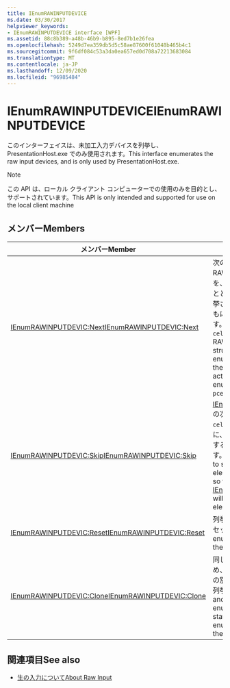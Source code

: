 ```yaml
---
title: IEnumRAWINPUTDEVICE
ms.date: 03/30/2017
helpviewer_keywords:
- IEnumRAWINPUTDEVICE interface [WPF]
ms.assetid: 88c8b389-a48b-46b9-b895-8ed7b1e26fea
ms.openlocfilehash: 5249d7ea359db5d5c58ae87600f61048b465b4c1
ms.sourcegitcommit: 9f6df084c53a3da0ea657ed0d708a72213683084
ms.translationtype: MT
ms.contentlocale: ja-JP
ms.lasthandoff: 12/09/2020
ms.locfileid: "96985484"
---
```

# <a name="ienumrawinputdevice"></a><span data-ttu-id="793bf-102">IEnumRAWINPUTDEVICE</span><span class="sxs-lookup"><span data-stu-id="793bf-102">IEnumRAWINPUTDEVICE</span></span>
<span data-ttu-id="793bf-103">このインターフェイスは、未加工入力デバイスを列挙し、 PresentationHost.exe でのみ使用されます。</span><span class="sxs-lookup"><span data-stu-id="793bf-103">This interface enumerates the raw input devices, and is only used by PresentationHost.exe.</span></span>  
  
> [!NOTE]
> <span data-ttu-id="793bf-104">この API は、ローカル クライアント コンピューターでの使用のみを目的とし、サポートされています。</span><span class="sxs-lookup"><span data-stu-id="793bf-104">This API is only intended and supported for use on the local client machine</span></span>  
  
## <a name="members"></a><span data-ttu-id="793bf-105">メンバー</span><span class="sxs-lookup"><span data-stu-id="793bf-105">Members</span></span>  
  
|<span data-ttu-id="793bf-106">メンバー</span><span class="sxs-lookup"><span data-stu-id="793bf-106">Member</span></span>|<span data-ttu-id="793bf-107">説明</span><span class="sxs-lookup"><span data-stu-id="793bf-107">Description</span></span>|  
|------------|-----------------|  
|[<span data-ttu-id="793bf-108">IEnumRAWINPUTDEVIC:Next</span><span class="sxs-lookup"><span data-stu-id="793bf-108">IEnumRAWINPUTDEVIC:Next</span></span>](ienumrawinputdevic-next.md)|<span data-ttu-id="793bf-109">次の `celt` 要素 (つまり RAWINPUTDEVICE 構造体) を、列挙子の一覧で列挙するとともに、それを `rgelt` で列挙された要素の実際の数とともに `pceltFetched` で返します。</span><span class="sxs-lookup"><span data-stu-id="793bf-109">Enumerates the next `celt` elements (that is, RAWINPUTDEVICE structures) in the enumerator's list, returning them in `rgelt` along with the actual number of enumerated elements in `pceltFetched`.</span></span>|  
|[<span data-ttu-id="793bf-110">IEnumRAWINPUTDEVIC:Skip</span><span class="sxs-lookup"><span data-stu-id="793bf-110">IEnumRAWINPUTDEVIC:Skip</span></span>](ienumrawinputdevic-skip.md)|<span data-ttu-id="793bf-111">[IEnumRAWINPUTDEVIC:Next](ienumrawinputdevic-next.md) の次回の呼び出しで列挙型の `celt` 要素が返されないように、次のこの要素をスキップするよう列挙子に指示します。</span><span class="sxs-lookup"><span data-stu-id="793bf-111">Instructs the enumerator to skip the next `celt` elements in the enumeration so that the next call to [IEnumRAWINPUTDEVIC:Next](ienumrawinputdevic-next.md) will not return those elements.</span></span>|  
|[<span data-ttu-id="793bf-112">IEnumRAWINPUTDEVIC:Reset</span><span class="sxs-lookup"><span data-stu-id="793bf-112">IEnumRAWINPUTDEVIC:Reset</span></span>](ienumrawinputdevic-reset.md)|<span data-ttu-id="793bf-113">列挙のシーケンスを最初にリセットします。</span><span class="sxs-lookup"><span data-stu-id="793bf-113">Resets the enumeration sequence to the beginning.</span></span>|  
|[<span data-ttu-id="793bf-114">IEnumRAWINPUTDEVIC:Clone</span><span class="sxs-lookup"><span data-stu-id="793bf-114">IEnumRAWINPUTDEVIC:Clone</span></span>](ienumrawinputdevic-clone.md)|<span data-ttu-id="793bf-115">同じリストを反復処理するため、現在の列挙子と同じ状態の別の未加工入力デバイスの列挙子を作成します。</span><span class="sxs-lookup"><span data-stu-id="793bf-115">Creates another raw input device enumerator with the same state as the current enumerator to iterate over the same list.</span></span>|  
  
## <a name="see-also"></a><span data-ttu-id="793bf-116">関連項目</span><span class="sxs-lookup"><span data-stu-id="793bf-116">See also</span></span>

- [<span data-ttu-id="793bf-117">生の入力について</span><span class="sxs-lookup"><span data-stu-id="793bf-117">About Raw Input</span></span>](/windows/desktop/inputdev/about-raw-input)
